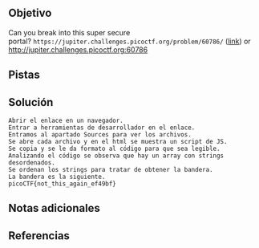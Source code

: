 ## Objetivo
Can you break into this super secure portal? `https://jupiter.challenges.picoctf.org/problem/60786/` ([link](https://jupiter.challenges.picoctf.org/problem/60786/)) or http://jupiter.challenges.picoctf.org:60786

## Pistas

## Solución
```
Abrir el enlace en un navegador.
Entrar a herramientas de desarrollador en el enlace.
Entramos al apartado Sources para ver los archivos.
Se abre cada archivo y en el html se muestra un script de JS.
Se copia y se le da formato al código para que sea legible.
Analizando el código se observa que hay un array con strings desordenados.
Se ordenan los strings para tratar de obtener la bandera.
La bandera es la siguiente.
picoCTF{not_this_again_ef49bf}
```
## Notas adicionales

## Referencias